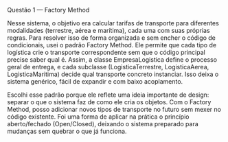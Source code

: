 Questão 1 — Factory Method

Nesse sistema, o objetivo era calcular tarifas de transporte para diferentes modalidades (terrestre, aérea e marítima), cada uma com suas próprias regras. Para resolver isso de forma organizada e sem encher o código de condicionais, usei o padrão Factory Method. Ele permite que cada tipo de logística crie o transporte correspondente sem que o código principal precise saber qual é. Assim, a classe EmpresaLogistica define o processo geral de entrega, e cada subclasse (LogisticaTerrestre, LogisticaAerea, LogisticaMaritima) decide qual transporte concreto instanciar. Isso deixa o sistema genérico, fácil de expandir e com baixo acoplamento.

Escolhi esse padrão porque ele reflete uma ideia importante de design: separar o que o sistema faz de como ele cria os objetos. Com o Factory Method, posso adicionar novos tipos de transporte no futuro sem mexer no código existente. Foi uma forma de aplicar na prática o princípio aberto/fechado (Open/Closed), deixando o sistema preparado para mudanças sem quebrar o que já funciona.